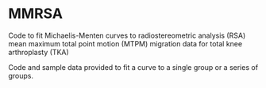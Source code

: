 # MMRSA

Code to fit Michaelis-Menten curves to radiostereometric analysis (RSA) mean maximum total point motion (MTPM) migration data for total knee arthroplasty (TKA)

Code and sample data provided to fit a curve to a single group or a series of groups.
